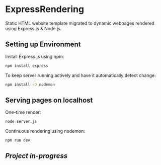 # ExpressRendering

Static HTML website template migrated to dynamic webpages rendered using Express.js & Node.js.

## Setting up Environment

Install Express.js using npm:

```bash
npm install express
```

To keep server running actively and have it automatically detect change:

```bash
npm install -D nodemon
```

## Serving pages on localhost

One-time render:

```bash
node server.js
```

Continuous rendering using nodemon:

```bash
npm run dev
```

## *Project in-progress*
